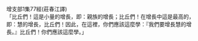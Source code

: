 增支部1集77經(莊春江譯)  
「比丘們！這是小量的增長，即：親族的增長；比丘們！在增長中這是最高的，即：慧的增長，比丘們！因此，在這裡，你們應該這麼學：『我們要增長慧的增長。』比丘們！你們應該這麼學。」  
  
  
